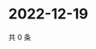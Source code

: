 # 2022-12-19

共 0 条

<!-- BEGIN WEIBO -->
<!-- 最后更新时间 Mon Dec 19 2022 05:11:23 GMT+0800 (China Standard Time) -->

<!-- END WEIBO -->
